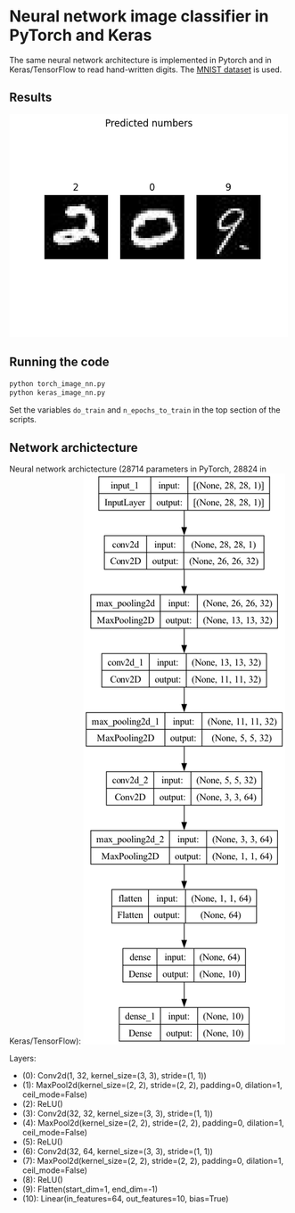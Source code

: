 # Neural network image classifier in PyTorch and Keras

The same neural network architecture is implemented in Pytorch and in Keras/TensorFlow 
to read hand-written digits. The [MNIST dataset](https://en.wikipedia.org/wiki/MNIST_database) is used.

## Results
![Results](predicted_numbers.png)

## Running the code

```bash
python torch_image_nn.py
python keras_image_nn.py
```

Set the variables `do_train` and `n_epochs_to_train` in the top section of the scripts.

## Network archictecture
Neural network archictecture (28714 parameters in PyTorch, 28824 in Keras/TensorFlow):
![Kereas model plot](keras_model_plot.png)

Layers:
 - (0): Conv2d(1, 32, kernel_size=(3, 3), stride=(1, 1))
 - (1): MaxPool2d(kernel_size=(2, 2), stride=(2, 2), padding=0, dilation=1, ceil_mode=False)
 - (2): ReLU()
 - (3): Conv2d(32, 32, kernel_size=(3, 3), stride=(1, 1))
 - (4): MaxPool2d(kernel_size=(2, 2), stride=(2, 2), padding=0, dilation=1, ceil_mode=False)
 - (5): ReLU()
 - (6): Conv2d(32, 64, kernel_size=(3, 3), stride=(1, 1))
 - (7): MaxPool2d(kernel_size=(2, 2), stride=(2, 2), padding=0, dilation=1, ceil_mode=False)
 - (8): ReLU()
 - (9): Flatten(start_dim=1, end_dim=-1)
 - (10): Linear(in_features=64, out_features=10, bias=True)
  
